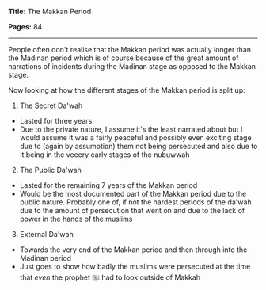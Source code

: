 **Title:** The Makkan Period

**Pages:** 84

---

People often don't realise that the Makkan period was actually longer than the Madinan period which is of course because of the great amount of narrations of incidents during the Madinan stage as opposed to the Makkan stage.

Now looking at how the different stages of the Makkan period is split up:

1. The Secret Da'wah
- Lasted for three years
- Due to the private nature, I assume it's the least narrated about but I would assume it was a fairly peaceful and possibly even exciting stage due to (again by assumption) them not being persecuted and also due to it being in the veeery early stages of the nubuwwah

2. The Public Da'wah
- Lasted for the remaining 7 years of the Makkan period
- Would be the most documented part of the Makkan period due to the public nature. Probably one of, if not the hardest periods of the da'wah due to the amount of persecution that went on and due to the lack of power in the hands of the muslims

3. External Da'wah
- Towards the very end of the Makkan period and then through into the Madinan period
- Just goes to show how badly the muslims were persecuted at the time that *even* the prophet ﷺ had to look outside of Makkah
